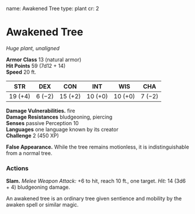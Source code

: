 name: Awakened Tree type: plant cr: 2

# Awakened Tree
_Huge plant, unaligned_

**Armor Class** 13 (natural armor)    
**Hit Points** 59 (7d12 + 14)    
**Speed** 20 ft.

| STR     | DEX    | CON     | INT     | WIS     | CHA    |
| ------- | ------ | ------- | ------- | ------- | ------ |
| 19 (+4) | 6 (−2) | 15 (+2) | 10 (+0) | 10 (+0) | 7 (−2) |

**Damage Vulnerabilities.** fire    
**Damage Resistances** bludgeoning, piercing    
**Senses** passive Perception 10    
**Languages** one language known by its creator    
**Challenge** 2 (450 XP)

**False Appearance.** While the tree remains motionless, it is indistinguishable from a normal tree.

### Actions
**Slam.** _Melee Weapon Attack:_ +6 to hit, reach 10 ft., one target. _Hit:_ 14 (3d6 + 4) bludgeoning damage.

An awakened tree is an ordinary tree given sentience and mobility by the awaken spell or similar magic. 